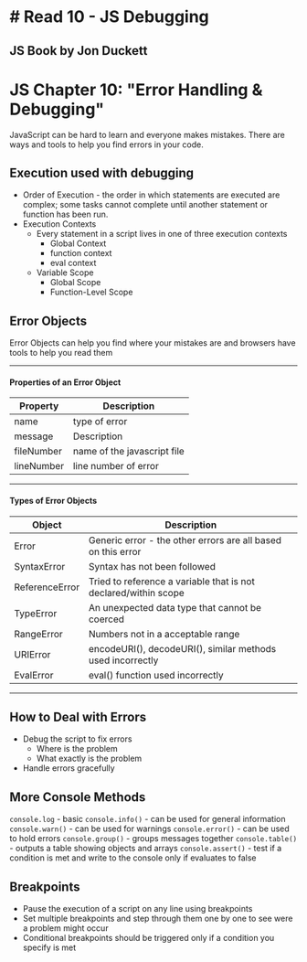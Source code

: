 # # Read 10 - JS Debugging

## JS Book by Jon Duckett
<h1>JS Chapter 10: "Error Handling & Debugging"</h1>

JavaScript can be hard to learn and everyone makes mistakes. There are ways and tools to help you find errors in your code.

## Execution used with debugging
- Order of Execution - the order in which statements are executed are complex; some tasks cannot complete until another statement or function has been run.
- Execution Contexts
  - Every statement in a script lives in one of three execution contexts
    - Global Context
    - function context
    - eval context
  - Variable Scope
    - Global Scope
    - Function-Level Scope

## Error Objects
Error Objects can help you find where your mistakes are and browsers have tools to help you read them

---

#### Properties of an Error Object
| Property | Description |
| -------- | ----------- |
| name | type of error |
| message	| Description |
| fileNumber | name of the javascript file |
| lineNumber | line number of error |

---

#### Types of Error Objects
| Object | Description |
| ------ | ----------- |
| Error	| Generic error - the other errors are all based on this error |
| SyntaxError |	Syntax has not been followed |
| ReferenceError | Tried to reference a variable that is not declared/within scope |
| TypeError	| An unexpected data type that cannot be coerced |
| RangeError | Numbers not in a acceptable range |
| URIError | encodeURI(), decodeURI(), similar methods used incorrectly |
| EvalError	| eval() function used incorrectly |

---

## How to Deal with Errors
- Debug the script to fix errors
  - Where is the problem
  - What exactly is the problem
- Handle errors gracefully

## More Console Methods
`console.log` - basic
`console.info()` - can be used for general information
`console.warn()` - can be used for warnings
`console.error()` - can be used to hold errors
`console.group()` - groups messages together
`console.table()` - outputs a table showing objects and arrays
`console.assert()` - test if a condition is met and write to the console only if evaluates to false

## Breakpoints
- Pause the execution of a script on any line using breakpoints
- Set multiple breakpoints and step through them one by one to see were a problem might occur
- Conditional breakpoints should be triggered only if a condition you specify is met
